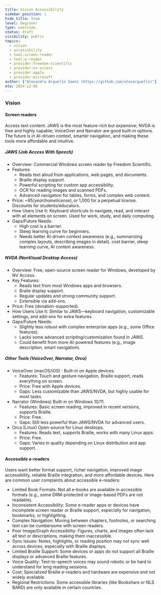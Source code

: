 ```yaml
---
title: Vision Accessibility
sidebar_position: 1
hide_title: true
level: beginner
type: overview
status: draft
visibility: public
topics:
  - vision
  - accessibility
  - tool:screen-reader
  - tool:e-reader
  - provider:freedom-scientific
  - provider:nv-access
  - provider:apple
  - provider:microsoft
author: ["Alexandra Arguello Saenz (https://github.com/alexarguello)"]
eta: 2024-12-06
---
```


### Vision

#### Screen readers  
Access text content. JAWS is the most feature-rich but expensive; NVDA is free and highly capable; VoiceOver and Narrator are good built-in options. The future is in AI-driven context, smarter navigation, and making these tools more affordable and intuitive.

##### JAWS (Job Access With Speech)
- Overview: Commercial Windows screen reader by Freedom Scientific.
- Features:
  - Reads text aloud from applications, web pages, and documents.
  - Braille display support.
  - Powerful scripting for custom app accessibility.
  - OCR for reading images and scanned PDFs.
  - Advanced navigation for tables, forms, and complex web content.
- Price: ~$95/year (home license), or ~$1,000 for a perpetual license. Discounts for students/educators.
- How Users Use It: Keyboard shortcuts to navigate, read, and interact with all elements on screen. Used for work, study, and daily computing.
- Gaps/Future Needs:
  - High cost is a barrier.
  - Steep learning curve for beginners.
  - Needs better AI-driven context awareness (e.g., summarizing complex layouts, describing images in detail). cost barrier, steep learning curve, AI context awareness.

##### NVDA (NonVisual Desktop Access)
- Overview: Free, open-source screen reader for Windows, developed by NV Access.
- Key Features:
  - Reads text from most Windows apps and browsers.
  - Braile display support.
  - Regular updates and strong community support.
  - Extensible via add-ons.
- Price: Free (donation-supported).
- How Users Use It: Similar to JAWS—keyboard navigation, customizable settings, and add-ons for extra features.
- Gaps/Future Needs:
  - Slightly less robust with complex enterprise apps (e.g., some Office features).
  - Lacks some advanced scripting/customization found in JAWS.
  - Could benefit from more AI-powered features (e.g., image description, smart navigation).

##### Other Tools (VoiceOver, Narrator, Orca)
- VoiceOver (macOS/iOS) : Built-in on Apple devices.
  - Features: Touch and gesture navigation, Braille support, reads everything on screen.
  - Price: Free with Apple devices.
  - Gaps: Less customizable than JAWS/NVDA, but highly usable for most tasks.
- Narrator (Windows) Built-in on Windows 10/11.
  - Features: Basic screen reading, improved in recent versions, supports Braille.
  - Price: Free.
  - Gaps: Still less powerful than JAWS/NVDA for advanced users.
- Orca (Linux)  Open-source for Linux desktops.
  - Features: Reads text, supports Braille, works with many Linux apps.
  - Price: Free.
  - Gaps: Varies in quality depending on Linux distribution and app support.

#### Accessible e-readers  
Users want better format support, richer navigation, improved image accessibility, reliable Braille integration, and more affordable devices. Here are common user complaints about accessible e-readers:
  - Limited Book Formats: Not all e-books are available in accessible formats (e.g., some DRM-protected or image-based PDFs are not readable).
  - Inconsistent Accessibility: Some e-reader apps or devices have incomplete screen reader or Braille support, especially for navigation, bookmarks, or highlighting.
  - Complex Navigation: Moving between chapters, footnotes, or searching text can be cumbersome with screen readers.
  - Poor Image/Graph Accessibility: Figures, charts, and images often lack alt text or descriptions, making them inaccessible.
  - Sync Issues: Notes, highlights, or reading position may not sync well across devices, especially with Braille displays.
  - Limited Braille Support: Some devices or apps do not support all Braille displays or advanced Braille features.
  - Voice Quality: Text-to-speech voices may sound robotic or be hard to understand for long reading sessions.
  - Cost: Specialized Braille e-readers and hardware are expensive and not widely available.
  - Regional Restrictions: Some accessible libraries (like Bookshare or NLS BARD) are only available in certain countries.

